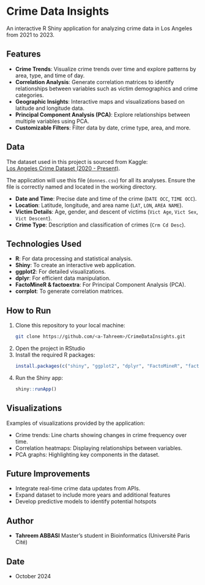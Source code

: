 # Crime Data Insights

An interactive R Shiny application for analyzing crime data in Los Angeles from 2021 to 2023.

## Features
- **Crime Trends**: Visualize crime trends over time and explore patterns by area, type, and time of day.
- **Correlation Analysis**: Generate correlation matrices to identify relationships between variables such as victim demographics and crime categories.
- **Geographic Insights**: Interactive maps and visualizations based on latitude and longitude data.
- **Principal Component Analysis (PCA)**: Explore relationships between multiple variables using PCA.
- **Customizable Filters**: Filter data by date, crime type, area, and more.

## Data
The dataset used in this project is sourced from Kaggle:  
[Los Angeles Crime Dataset (2020 - Present)](https://www.kaggle.com/datasets/nathaniellybrand/los-angeles-crime-dataset-2020-present/data).

The application will use this file (`donnes.csv`) for all its analyses. Ensure the file is correctly named and located in the working directory.

- **Date and Time**: Precise date and time of the crime (`DATE OCC`, `TIME OCC`).
- **Location**: Latitude, longitude, and area name (`LAT`, `LON`, `AREA NAME`).
- **Victim Details**: Age, gender, and descent of victims (`Vict Age`, `Vict Sex`, `Vict Descent`).
- **Crime Type**: Description and classification of crimes (`Crm Cd Desc`).

## Technologies Used
- **R**: For data processing and statistical analysis.
- **Shiny**: To create an interactive web application.
- **ggplot2**: For detailed visualizations.
- **dplyr**: For efficient data manipulation.
- **FactoMineR & factoextra**: For Principal Component Analysis (PCA).
- **corrplot**: To generate correlation matrices.

## How to Run
1. Clone this repository to your local machine:
   ```bash
   git clone https://github.com/<a-Tahreem>/CrimeDataInsights.git
2. Open the project in RStudio 
3. Install the required R packages:
   ```R
   install.packages(c("shiny", "ggplot2", "dplyr", "FactoMineR", "factoextra", "corrplot", "lubridate", "scales"))
4. Run the Shiny app:
    ```R
    shiny::runApp()

## Visualizations

Examples of visualizations provided by the application:
- Crime trends: Line charts showing changes in crime frequency over time.
- Correlation heatmaps: Displaying relationships between variables.
- PCA graphs: Highlighting key components in the dataset.

## Future Improvements

- Integrate real-time crime data updates from APIs.
- Expand dataset to include more years and additional features
- Develop predictive models to identify potential hotspots

## Author
- **Tahreem ABBASI**
  Master’s student in Bioinformatics (Université Paris Cité)

## Date
- October 2024
